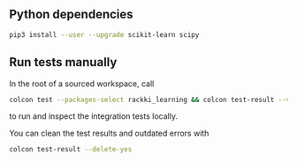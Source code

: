 ## Python dependencies

```bash
pip3 install --user --upgrade scikit-learn scipy
```

## Run tests manually
In the root of a sourced workspace, call
```bash
colcon test --packages-select rackki_learning && colcon test-result --verbose
```
to run and inspect the integration tests locally.

You can clean the test results and outdated errors with
```bash
colcon test-result --delete-yes
```
